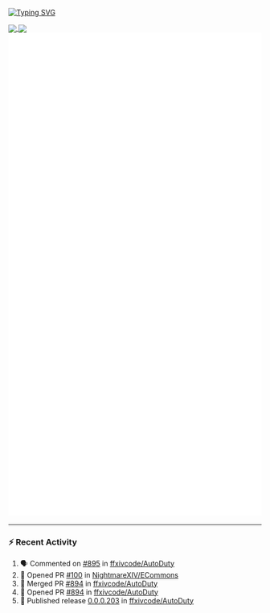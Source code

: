 [![Typing SVG](https://readme-typing-svg.demolab.com?font=Fira+Code&duration=1000&pause=1000&multiline=true&repeat=false&width=435&lines=Simon+Latusek+%7C+Gameplay+Engineer)](https://git.io/typing-svg)

<a href="https://github.com/anuraghazra/github-readme-stats">
  <img height=200 align="center" src="https://github-readme-stats.vercel.app/api?username=erdelf&theme=radical" />
</a>
<a href="https://github.com/anuraghazra/convoychat">
  <img height=200 align="center" src="https://streak-stats.demolab.com?user=erdelf&theme=radical&mode=weekly" />
</a>

<picture>
  <img src="/github-metrics.svg" alt="Metrics">
</picture>

---

### :zap: Recent Activity
<!--START_SECTION:activity-->
1. 🗣 Commented on [#895](https://github.com/ffxivcode/AutoDuty/issues/895#issuecomment-2780310944) in [ffxivcode/AutoDuty](https://github.com/ffxivcode/AutoDuty)
2. 💪 Opened PR [#100](https://github.com/NightmareXIV/ECommons/pull/100) in [NightmareXIV/ECommons](https://github.com/NightmareXIV/ECommons)
3. 🎉 Merged PR [#894](https://github.com/ffxivcode/AutoDuty/pull/894) in [ffxivcode/AutoDuty](https://github.com/ffxivcode/AutoDuty)
4. 💪 Opened PR [#894](https://github.com/ffxivcode/AutoDuty/pull/894) in [ffxivcode/AutoDuty](https://github.com/ffxivcode/AutoDuty)
5. 🚀 Published release [0.0.0.203](https://github.com/ffxivcode/AutoDuty/releases/tag/0.0.0.203) in [ffxivcode/AutoDuty](https://github.com/ffxivcode/AutoDuty)
<!--END_SECTION:activity-->

<!--
**erdelf/erdelf** is a ✨ _special_ ✨ repository because its `README.md` (this file) appears on your GitHub profile.

Here are some ideas to get you started:

- 🔭 I’m currently working on ...
- 🌱 I’m currently learning ...
- 👯 I’m looking to collaborate on ...
- 🤔 I’m looking for help with ...
- 💬 Ask me about ...
- 📫 How to reach me: ...
- 😄 Pronouns: ...
- ⚡ Fun fact: ...
-->
